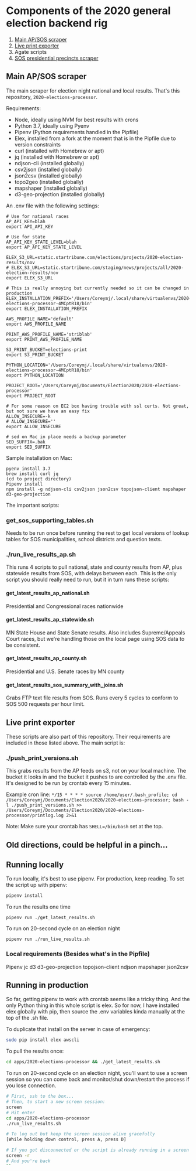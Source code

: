 
# Components of the 2020 general election backend rig

1. [Main AP/SOS scraper](#Main-AP/SOS-scraper)
1. [Live print exporter](#Live-print-exporter)
1. Agate scripts
1. [SOS presidential precincts scraper](https://github.com/striblab/2020-sos-scraper)


## Main AP/SOS scraper

The main scraper for election night national and local results. That's this repository, `2020-elections-processor`.

Requirements:
 - Node, ideally using NVM for best results with crons
 - Python 3.7, ideally using Pyenv
 - Pipenv (Python requirements handled in the Pipfile)
 - Elex, installed from a fork at the moment that is in the Pipfile due to version constraints
 - curl (installed with Homebrew or apt)
 - jq (installed with Homebrew or apt)
 - ndjson-cli (installed globally)
 - csv2json (installed globally)
 - json2csv (installed globally)
 - topo2geo (installed globally)
 - mapshaper (installed globally)
 - d3-geo-projection (installed globally)

 An .env file with the following settings:
 ```
 # Use for national races
 AP_API_KEY=blah
 export API_API_KEY

 # Use for state
 AP_API_KEY_STATE_LEVEL=blah
 export AP_API_KEY_STATE_LEVEL

 ELEX_S3_URL=static.startribune.com/elections/projects/2020-election-results/nov
 # ELEX_S3_URL=static.startribune.com/staging/news/projects/all/2020-election-results/nov
 export ELEX_S3_URL

 # This is really annoying but currently needed so it can be changed in production
 ELEX_INSTALLATION_PREFIX='/Users/Coreymj/.local/share/virtualenvs/2020-elections-processor-4MCptR18/bin'
 export ELEX_INSTALLATION_PREFIX

 AWS_PROFILE_NAME='default'
 export AWS_PROFILE_NAME

 PRINT_AWS_PROFILE_NAME='striblab'
 export PRINT_AWS_PROFILE_NAME

 S3_PRINT_BUCKET=elections-print
 export S3_PRINT_BUCKET

 PYTHON_LOCATION='/Users/Coreymj/.local/share/virtualenvs/2020-elections-processor-4MCptR18/bin'
 export PYTHON_LOCATION

 PROJECT_ROOT='/Users/Coreymj/Documents/Election2020/2020-elections-processor'
 export PROJECT_ROOT

 # For some reason on EC2 box having trouble with ssl certs. Not great, but not sure we have an easy fix
 ALLOW_INSECURE=-k
 # ALLOW_INSECURE=''
 export ALLOW_INSECURE

 # sed on Mac in place needs a backup parameter
 SED_SUFFIX=.bak
 export SED_SUFFIX

 ```

Sample installation on Mac:
```
pyenv install 3.7
brew install curl jq
(cd to project directory)
Pipenv install
npm install -g ndjson-cli csv2json json2csv topojson-client mapshaper d3-geo-projection
```


The important scripts:

### get_sos_supporting_tables.sh
Needs to be run once before running the rest to get local versions of lookup tables for SOS municipalities, school districts and question texts.

### ./run_live_results_ap.sh

This runs 4 scripts to pull national, state and county results from AP, plus statewide results from SOS, with delays between each. This is the only script you should really need to run, but it in turn runs these scripts:

#### get_latest_results_ap_national.sh
Presidential and Congressional races nationwide

#### get_latest_results_ap_statewide.sh
MN State House and State Senate results. Also includes Supreme/Appeals Court races, but we're handling those on the local page using SOS data to be consistent.

#### get_latest_results_ap_county.sh
Presidential and U.S. Senate races by MN county

#### get_latest_results_sos_summary_with_joins.sh
Grabs FTP text file results from SOS. Runs every 5 cycles to conform to SOS 500 requests per hour limit.

## Live print exporter
These scripts are also part of this repository. Their requirements are included in those listed above. The main script is:

### ./push_print_versions.sh

This grabs results from the AP feeds on s3, not on your local machine. The bucket it looks in and the bucket it pushes to are controlled by the .env file. It's designed to be run by crontab every 15 minutes.

Example cron line: `*/15 * * * * source /home/user/.bash_profile; cd /Users/Coreymj/Documents/Election2020/2020-elections-processor; bash -l ./push_print_versions.sh >> /Users/Coreymj/Documents/Election2020/2020-elections-processor/printlog.log 2>&1`

Note: Make sure your crontab has `SHELL=/bin/bash` set at the top.



## Old directions, could be helpful in a pinch...

## Running locally
To run locally, it's best to use pipenv. For production, keep reading. To set the script up with pipenv:

```bash
pipenv install
```

To run the results one time
```
pipenv run ./get_latest_results.sh
```

To run on 20-second cycle on an election night
```
pipenv run ./run_live_results.sh
```

### Local requirements (Besides what's in the Pipfile)
Pipenv
jc
d3
d3-geo-projection
topojson-client
ndjson
mapshaper
json2csv

## Running in production
So far, getting pipenv to work with crontab seems like a tricky thing. And the only Python thing in this whole script is elex. So for now, I have installed elex globally with pip, then source the .env variables kinda manually at the top of the .sh file.

To duplicate that install on the server in case of emergency:
```bash
sudo pip install elex awscli
```

To pull the results once:
```bash
cd apps/2020-elections-processor && ./get_latest_results.sh
```

To run on 20-second cycle on an election night, you'll want to use a screen session so you can come back and monitor/shut down/restart the process if you lose connection.
```bash
# First, ssh to the box...
# Then, to start a new screen session:
screen
# Hit enter
cd apps/2020-elections-processor
./run_live_results.sh

# To log out but keep the screen session alive gracefully
[While holding down control, press A, press D]

# If you got disconnected or the script is already running in a screen session
screen -r
# And you're back
``
